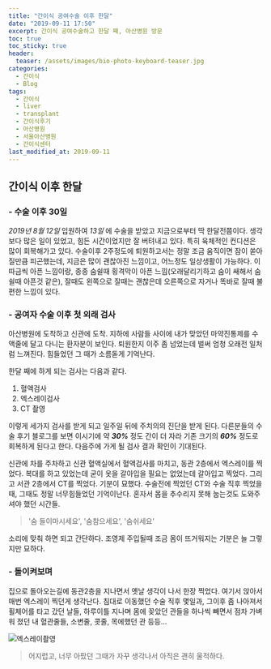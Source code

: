 ```yaml
---
title: "간이식 공여수술 이후 한달"
date: "2019-09-11 17:50"
excerpt: 간이식 공여수술하고 한달 째, 아산병원 방문
toc: true
toc_sticky: true
header:
  teaser: /assets/images/bio-photo-keyboard-teaser.jpg
categories:
  - 간이식
  - Blog
tags:
  - 간이식
  - liver
  - transplant
  - 간이식후기
  - 아산병원
  - 서울아산병원
  - 간이식센터
last_modified_at: 2019-09-11
---
```


## 간이식 이후 한달
### - 수술 이후 30일
_2019년 8월 12일_ 입원하여 _13일_ 에 수술을 받았고 지금으로부터 딱 한달전쯤이다. 생각보다 많은 일이 있었고, 힘든 시간이었지만 잘 버텨내고 있다. 특히 육체적인 컨디션은 많이 회복해가고 있다. 수술이후 2주정도에 퇴원하고서는 정말 조금 움직이면 잠이 쏟아질만큼 피곤했는데, 지금은 많이 괜찮아진 느낌이고, 어느정도 일상생활이 가능하다. 이따금씩 아픈 느낌이랑, 종종 숨쉴때 횡격막이 아픈 느낌(오래달리기하고 숨이 쌔해서 숨쉴때 아픈것 같은), 잘때도 왼쪽으로 잘때는 괜찮은데 오른쪽으로 자거나 똑바로 잘때 불편한 느낌이 있다.


### - 공여자 수술 이후 첫 외래 검사

아산병원에 도착하고 신관에 도착. 지하에 사람들 사이에 내가 맞았던 마약진통제를 수액줄에 달고 다니는 환자분이 보인다. 퇴원한지 이주 좀 넘었는데 벌써 엄청 오래전 일처럼 느껴진다. 힘들었던 그 때가 소름돋게 기억난다.

한달 째에 하게 되는 검사는 다음과 같다.
1. 혈액검사
2. 엑스레이검사
3. CT 촬영

이렇게 세가지 검사를 받게 되고 일주일 뒤에 주치의의 진단을 받게 된다. 다른분들의 수술 후기 블로그를 보면 이시기에 약 **_30%_** 정도 간이 더 자라 기존 크기의 **_60%_** 정도로 회복하게 된다고 한다. 다음주에 가게 될 검사 결과 확인이 기대된다.

신관에 차를 주차하고 신관 혈액실에서 혈액검사를 마치고, 동관 2층에서 엑스레이를 찍었다. 복대를 하고 있었는데 굳이 옷을 갈아입을 필요는 없었는데 갈아입고 찍었다.
그리고 서관 2층에서 CT를 찍었다. 기분이 묘했다. 수술전에 찍었던 CT와 수술 직후 찍었을때, 그때도 정말 너무힘들었던 기억이난다. 혼자서 몸을 추수리지 못해 눕는것도 도와주셔야 했던 시간들.

>'숨 들이마시세요', '숨참으세요', '숨쉬세요'

소리에 맞춰 하면 되고 간단하다. 조영제 주입될때 조금 몸이 뜨거워지는 기분은 늘 그렇지만 묘하다.

### - 돌이켜보며
집으로 돌아오는길에 동관2층을 지나면서 옛날 생각이 나서 한장 찍었다. 여기서 앉아서 매번 엑스레이 찍던게 생각난다. 침대로 이동했던 수술 직후 몇일과, 그이후 좀 나아져서 휠체어를 타고 갔던 날들, 하루이틀 지나며 몸에 꽂았던 관들을 하나씩 빼면서 점차 가벼워 졌던 내 혈관줄들, 소변줄, 콧줄, 목에했던 관 등등...

![엑스레이촬영](../../../images/2019/09/엑스레이촬영.JPG)

>어지럽고, 너무 아팠던 그때가 자꾸 생각나서 아직은 괜히 울적하다.
